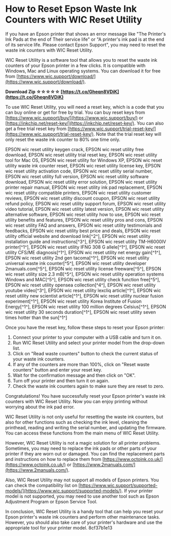 # How to Reset Epson Waste Ink Counters with WIC Reset Utility
 
If you have an Epson printer that shows an error message like "The Printer's Ink Pads at the end of Their service life" or "A printer's ink pad is at the end of its service life. Please contact Epson Support", you may need to reset the waste ink counters with WIC Reset Utility.
 
WIC Reset Utility is a software tool that allows you to reset the waste ink counters of your Epson printer in a few clicks. It is compatible with Windows, Mac and Linux operating systems. You can download it for free from [https://www.wic.support/download/](https://www.wic.support/download/).
 
**Download Zip ☆☆☆☆☆ [https://t.co/Gheqn8VDiK](https://t.co/Gheqn8VDiK)**


 
To use WIC Reset Utility, you will need a reset key, which is a code that you can buy online or get for free by trial. You can buy reset keys from [https://www.wic.support/buy/](https://www.wic.support/buy/) or [https://inkchip.net/reset-key/](https://inkchip.net/reset-key/). You can also get a free trial reset key from [https://www.wic.support/trial-reset-key/](https://www.wic.support/trial-reset-key/). Note that the trial reset key will only reset the waste ink counter to 80% one time only.
 
EPSON wic reset utility keygen crack,  EPSON wic reset utility free download,  EPSON wic reset utility trial reset key,  EPSON wic reset utility tool for Mac OS,  EPSON wic reset utility for Windows XP,  EPSON wic reset utility waste ink counter reset,  EPSON wic reset utility license key,  EPSON wic reset utility activation code,  EPSON wic reset utility serial number,  EPSON wic reset utility full version,  EPSON wic reset utility software download,  EPSON wic reset utility error solution,  EPSON wic reset utility printer repair manual,  EPSON wic reset utility ink pad replacement,  EPSON wic reset utility compatible printers,  EPSON wic reset utility customer reviews,  EPSON wic reset utility discount coupon,  EPSON wic reset utility refund policy,  EPSON wic reset utility support forum,  EPSON wic reset utility video tutorial,  EPSON wic reset utility latest version,  EPSON wic reset utility alternative software,  EPSON wic reset utility how to use,  EPSON wic reset utility benefits and features,  EPSON wic reset utility pros and cons,  EPSON wic reset utility FAQ and answers,  EPSON wic reset utility testimonials and feedbacks,  EPSON wic reset utility best price and deals,  EPSON wic reset utility official website and download link[^2^],  EPSON wic reset utility installation guide and instructions[^3^],  EPSON wic reset utility TM-H6000IV printer[^1^],  EPSON wic reset utility IFNG 308 G allele[^1^],  EPSON wic reset utility CFS/ME diagnosis[^1^],  EPSON wic reset utility net energy gain[^1^],  EPSON wic reset utility 2nd gen tacoma[^1^],  EPSON wic reset utility universal waste ink counter[^5^],  EPSON wic reset utility developer 2manuals.com[^5^],  EPSON wic reset utility license freeware[^5^],  EPSON wic reset utility size 2.3 mB[^5^],  EPSON wic reset utility operation systems Windows and MAC[^5^],  EPSON wic reset utility check function free[^5^],  EPSON wic reset utility opensea collection[^4^],  EPSON wic reset utility youtube video[^3^],  EPSON wic reset utility lexcliq article[^1^],  EPSON wic reset utility new scientist article[^1^],  EPSON wic reset utility nuclear fusion experiment[^1^],  EPSON wic reset utility Korea Institute of Fusion Energy[^1^],  EPSON wic reset utility 100 million degrees Celsius[^1^],  EPSON wic reset utility 30 seconds duration[^1^],  EPSON wic reset utility seven times hotter than the sun[^1^]
 
Once you have the reset key, follow these steps to reset your Epson printer:
 
1. Connect your printer to your computer with a USB cable and turn it on.
2. Run WIC Reset Utility and select your printer model from the drop-down list.
3. Click on "Read waste counters" button to check the current status of your waste ink counters.
4. If any of the counters are more than 100%, click on "Reset waste counters" button and enter your reset key.
5. Wait for the confirmation message and then click on "OK".
6. Turn off your printer and then turn it on again.
7. Check the waste ink counters again to make sure they are reset to zero.

Congratulations! You have successfully reset your Epson printer's waste ink counters with WIC Reset Utility. Now you can enjoy printing without worrying about the ink pad error.
  
WIC Reset Utility is not only useful for resetting the waste ink counters, but also for other functions such as checking the ink level, cleaning the printhead, reading and writing the serial number, and updating the firmware. You can access these functions from the main menu of WIC Reset Utility.
 
However, WIC Reset Utility is not a magic solution for all printer problems. Sometimes, you may need to replace the ink pads or other parts of your printer if they are worn out or damaged. You can find the replacement parts and instructions on how to replace them from [https://www.octoink.co.uk/](https://www.octoink.co.uk/) or [https://www.2manuals.com/](https://www.2manuals.com/).
 
Also, WIC Reset Utility may not support all models of Epson printers. You can check the compatibility list on [https://www.wic.support/supported-models/](https://www.wic.support/supported-models/). If your printer model is not supported, you may need to use another tool such as Epson Adjustment Program or Epson Service Tool.
 
In conclusion, WIC Reset Utility is a handy tool that can help you reset your Epson printer's waste ink counters and perform other maintenance tasks. However, you should also take care of your printer's hardware and use the appropriate tool for your printer model.
 8cf37b1e13
 
